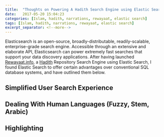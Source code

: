 ```yaml
---
title:  "Thoughts on Powering A Hadith Search Engine using Elastic Search"
date:   2017-05-20 15:04:23
categories: [Islam, hadith, narrations, rewayaat, elastic search]
tags: [Islam, hadith, narrations, rewayaat, elastic search]
excerpt_separator: <!--more-->
---
```

Elasticsearch is an open-source, broadly-distributable, readily-scalable, enterprise-grade search engine. Accessible through an extensive
and elaborate API, Elasticsearch can power extremely fast searches that support your data discovery applications. After having
launched [Rewayaat.info](http://rewayaat.info/), a [Hadith](https://en.wikipedia.org/wiki/Hadith) Repository Search Engine using Elastic Search,
I found Elastic Search to offer certain advantages over conventional SQL database systems, and have outlined them below.
 <!--more-->
 
 
 ## Simplified User Search Experience
 
 
 
 
 
 
 
  ## Dealing With Human Languages (Fuzzy, Stem, Arabic)
  
  
  
  
  
  
  ## Highlighting
